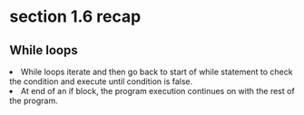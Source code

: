 # section 1.6 recap


## While loops

<li>
While loops iterate and then go back to start of while statement to check the condition and execute until condition is false.
</li>
<li>
At end of an if block, the program execution continues on with the rest of the program.
</li>

```

```
